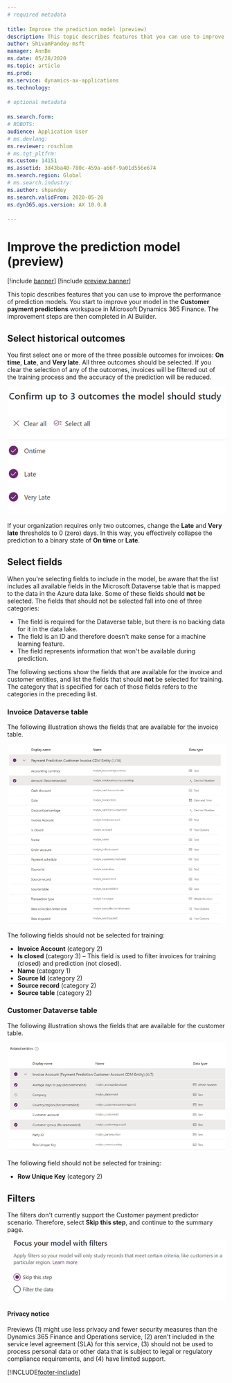 ```yaml
---
# required metadata

title: Improve the prediction model (preview)
description: This topic describes features that you can use to improve the performance of prediction models.
author: ShivamPandey-msft
manager: AnnBe
ms.date: 05/28/2020
ms.topic: article
ms.prod: 
ms.service: dynamics-ax-applications
ms.technology: 

# optional metadata

ms.search.form: 
# ROBOTS: 
audience: Application User
# ms.devlang: 
ms.reviewer: roschlom
# ms.tgt_pltfrm: 
ms.custom: 14151
ms.assetid: 3d43ba40-780c-459a-a66f-9a01d556e674
ms.search.region: Global
# ms.search.industry: 
ms.author: shpandey
ms.search.validFrom: 2020-05-28
ms.dyn365.ops.version: AX 10.0.8

---
```


# Improve the prediction model (preview)

[!include [banner](../includes/banner.md)]
[!include [preview banner](../includes/preview-banner.md)]

This topic describes features that you can use to improve the performance of prediction models. You start to improve your model in the **Customer payment predictions** workspace in Microsoft Dynamics 365 Finance. The improvement steps are then completed in AI Builder.

## Select historical outcomes

You first select one or more of the three possible outcomes for invoices: **On time**, **Late**, and **Very late**. All three outcomes should be selected. If you clear the selection of any of the outcomes, invoices will be filtered out of the training process and the accuracy of the prediction will be reduced.

[![Confirming outcomes](./media/confirm-3-outcomes.png)](./media/confirm-3-outcomes.png)

If your organization requires only two outcomes, change the **Late** and **Very late** thresholds to 0 (zero) days. In this way, you effectively collapse the prediction to a binary state of **On time** or **Late**.

## Select fields

When you're selecting fields to include in the model, be aware that the list includes all available fields in the Microsoft Dataverse table that is mapped to the data in the Azure data lake. Some of these fields should **not** be selected. The fields that should not be selected fall into one of three categories:

- The field is required for the Dataverse table, but there is no backing data for it in the data lake.
- The field is an ID and therefore doesn't make sense for a machine learning feature.
- The field represents information that won't be available during prediction.

The following sections show the fields that are available for the invoice and customer entities, and list the fields that should **not** be selected for training. The category that is specified for each of those fields refers to the categories in the preceding list.
 
### Invoice Dataverse table

The following illustration shows the fields that are available for the invoice table.

[![Available fields for the invoice table](./media/available-fields.png)](./media/available-fields.png)

The following fields should not be selected for training:

- **Invoice Account** (category 2)
- **Is closed** (category 3) – This field is used to filter invoices for training (closed) and prediction (not closed).
- **Name** (category 1)
- **Source Id** (category 2)
- **Source record** (category 2)
- **Source table** (category 2)

### Customer Dataverse table

The following illustration shows the fields that are available for the customer table.

[![Available fields for the customer table](./media/related-entities.png)](./media/related-entities.png)

The following field should not be selected for training:

- **Row Unique Key** (category 2)

## Filters

The filters don't currently support the Customer payment predictor scenario. Therefore, select **Skip this step**, and continue to the summary page.

[![Focus model with filters](./media/focus-model-with-filters.png)](./media/focus-model-with-filters.png)

#### Privacy notice
Previews (1) might use less privacy and fewer security measures than the Dynamics 365 Finance and Operations service, (2) aren't included in the service level agreement (SLA) for this service, (3) should not be used to process personal data or other data that is subject to legal or regulatory compliance requirements, and (4) have limited support.


[!INCLUDE[footer-include](../../includes/footer-banner.md)]